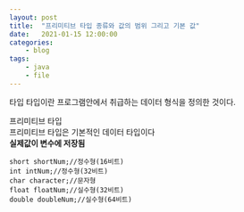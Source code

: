 ```yaml
---
layout: post
title:	"프리미티브 타입 종류와 값의 범위 그리고 기본 값"
date:	2021-01-15 12:00:00
categories:
    - blog
tags:
    - java
    - file
---
```

타입
타입이란 프로그램안에서 취급하는 데이터 형식을 정의한 것이다.

프리미티브 타입   
프리미티브 타입은 기본적인 데이터 타입이다   
__실제값이 변수에 저장됨__
```
short shortNum;//정수형(16비트)
int intNum;//정수형(32비트)
char character;//문자형
float floatNum;//실수형(32비트)
double doubleNum;//실수형(64비트)
```

